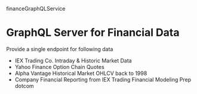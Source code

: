 financeGraphQLService


# GraphQL Server for Financial Data

Provide a single endpoint for following data
   
   - IEX Trading Co. Intraday & Historic Market Data
   - Yahoo Finance Option Chain Quotes
   - Alpha Vantage Historical Market OHLCV back to 1998
   - Company Financial Reporting from
        IEX Trading 
        Financial Modeling Prep dotcom
